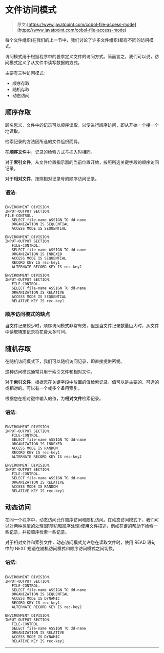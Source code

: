 # 文件访问模式

> 原文:[https://www.javatpoint.com/cobol-file-access-mode](https://www.javatpoint.com/cobol-file-access-mode)

每个文件组织(在我们的上一节中，我们讨论了许多文件组织)都有不同的访问模式。

访问模式用于根据程序中的要求定义文件的访问方式。简而言之，我们可以说，访问模式定义了从文件中读写数据的方式。

主要有三种访问模式:

*   顺序存取
*   随机存取
*   动态访问

## 顺序存取

顾名思义，文件中的记录可以顺序读取，以便进行顺序访问，即从开始一个接一个地读取。

检索记录的方法因所选的文件组织而异。

在**顺序文件**中，记录的检索方式与插入时相同。

对于**索引文件**，从文件位置指示器的当前位置开始，按照所选关键字段的顺序访问记录。

对于**相对文件**，按照相对记录号的顺序访问记录。

### 语法:

```

ENVIRONMENT DIVISION.
INPUT-OUTPUT SECTION.
FILE-CONTROL.
   SELECT file-name ASSIGN TO dd-name
   ORGANIZATION IS SEQUENTIAL
   ACCESS MODE IS SEQUENTIAL

ENVIRONMENT DIVISION.
INPUT-OUTPUT SECTION.
   FILE-CONTROL.
   SELECT file-name ASSIGN TO dd-name
   ORGANIZATION IS INDEXED
   ACCESS MODE IS SEQUENTIAL
   RECORD KEY IS rec-key1
   ALTERNATE RECORD KEY IS rec-key2

ENVIRONMENT DIVISION.
INPUT-OUTPUT SECTION.
   FILE-CONTROL.
   SELECT file-name ASSIGN TO dd-name
   ORGANIZATION IS RELATIVE
   ACCESS MODE IS SEQUENTIAL
   RELATIVE KEY IS rec-key1

```

### 顺序访问模式的缺点

当文件记录较少时，顺序访问模式非常有效，但是当文件记录数量巨大时，从文件中读取特定记录将花费太多时间。

## 随机存取

在随机访问模式下，我们可以随机访问记录，即直接提供密钥。

这种访问模式通常只用于索引文件和相对文件。

对于**索引文件**，根据您在关键字段中放置的值检索记录。值可以是主要的、可选的或相对的。可以有一个或多个备用索引。

根据您在相对键中输入的值，为**相对文件**检索记录。

### 语法:

```

ENVIRONMENT DIVISION.
INPUT-OUTPUT SECTION.
   FILE-CONTROL.
   SELECT file-name ASSIGN TO dd-name
   ORGANIZATION IS INDEXED
   ACCESS MODE IS RANDOM
   RECORD KEY IS rec-key1
   ALTERNATE RECORD KEY IS rec-key2

ENVIRONMENT DIVISION.
INPUT-OUTPUT SECTION.
   FILE-CONTROL.
   SELECT file-name ASSIGN TO dd-name
   ORGANIZATION IS RELATIVE
   ACCESS MODE IS RANDOM
   RELATIVE KEY IS rec-key1

```

## 动态访问

在同一个程序中，动态访问允许顺序访问和随机访问。在动态访问模式下，我们可以对两种类型的处理(即随机和顺序处理)使用文件描述，例如在键的帮助下检索一些记录，并按顺序检索一些记录。

对于相对文件和索引文件，动态访问模式允许您在读取文件时，使用 READ 语句中的 NEXT 短语在随机访问模式和顺序访问模式之间切换。

### 语法:

```

ENVIRONMENT DIVISION.
INPUT-OUTPUT SECTION.
   FILE-CONTROL.
   SELECT file-name ASSIGN TO dd-name
   ORGANIZATION IS SEQUENTIAL
   ACCESS MODE IS DYNAMIC
   RECORD KEY IS rec-key1
   ALTERNATE RECORD KEY IS rec-key2

ENVIRONMENT DIVISION.
INPUT-OUTPUT SECTION.
   FILE-CONTROL.
   SELECT file-name ASSIGN TO dd-name
   ORGANIZATION IS RELATIVE
   ACCESS MODE IS DYNAMIC
   RELATIVE KEY IS rec-key1

```

* * *